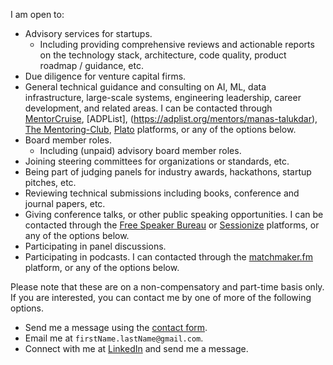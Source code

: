 I am open to:

- Advisory services for startups.
  - Including providing comprehensive reviews and actionable reports on the technology stack, architecture, code quality, product roadmap / guidance, etc.
- Due diligence for venture capital firms.
- General technical guidance and consulting on AI, ML, data infrastructure, large-scale systems, engineering leadership, career development, and related areas. I can be contacted through [MentorCruise](https://mentorcruise.com/mentor/manastalukdar/), [ADPList], (https://adplist.org/mentors/manas-talukdar), [The Mentoring-Club](https://www.mentoring-club.com/the-mentors/manas-talukdar), [Plato](https://www.platohq.com/@manas-talukdar-zfyuvrxm6if) platforms, or any of the options below.
- Board member roles.
  - Including (unpaid) advisory board member roles.
- Joining steering committees for organizations or standards, etc.
- Being part of judging panels for industry awards, hackathons, startup pitches, etc.
- Reviewing technical submissions including books, conference and journal papers, etc.
- Giving conference talks, or other public speaking opportunities. I can be contacted through the [Free Speaker Bureau](https://www.freespeakerbureau.com/speaker-presenter/manas-talukdar) or [Sessionize](https://sessionize.com/manastalukdar/) platforms, or any of the options below.
- Participating in panel discussions.
- Participating in podcasts. I can contacted through the [matchmaker.fm](https://www.matchmaker.fm/show-guest/manas-talukdar-ced412) platform, or any of the options below.

Please note that these are on a non-compensatory and part-time basis only. If you are interested, you can contact me by one of more of the following options.

- Send me a message using the [contact form](https://manastalukdar.github.io/contact/form/).
- Email me at `firstName.lastName@gmail.com`.
- Connect with me at [LinkedIn](https://www.linkedin.com/in/manastalukdar/) and send me a message.
